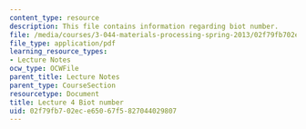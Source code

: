 ```yaml
---
content_type: resource
description: This file contains information regarding biot number.
file: /media/courses/3-044-materials-processing-spring-2013/02f79fb702ece65067f5827044029807_MIT3_044S13_Lec04.pdf
file_type: application/pdf
learning_resource_types:
- Lecture Notes
ocw_type: OCWFile
parent_title: Lecture Notes
parent_type: CourseSection
resourcetype: Document
title: Lecture 4 Biot number
uid: 02f79fb7-02ec-e650-67f5-827044029807
---
```


